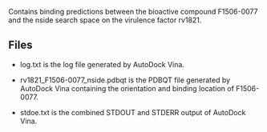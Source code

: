 Contains binding predictions between the bioactive compound F1506-0077 and the nside search space on the virulence factor rv1821.

## Files

- log.txt is the log file generated by AutoDock Vina.

- rv1821_F1506-0077_nside.pdbqt is the PDBQT file generated by AutoDock Vina containing the orientation and binding location of F1506-0077.

- stdoe.txt is the combined STDOUT and STDERR output of AutoDock Vina.

